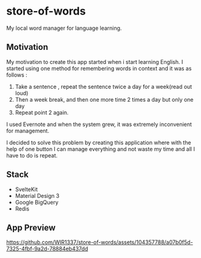 # store-of-words

My local word manager for language learning.

## Motivation

My motivation to create this app started when i start learning English. 
I started using one method for remembering words in context and it was as follows : 

1. Take a sentence , repeat the sentence twice a day for a week(read out loud)
2. Then a week break, and then one more time 2 times a day but only one day
3. Repeat point 2 again.

I used Evernote and when the system grew, it was extremely inconvenient for management.

I decided to solve this problem by creating this application where with the help of one button I can manage everything and not waste my time and all I have to do is repeat.

## Stack

* SvelteKit
* Material Design 3
* Google BigQuery
* Redis

## App Preview

https://github.com/WIR1337/store-of-words/assets/104357788/a07b0f5d-7325-4fbf-9a2d-78884eb437dd

